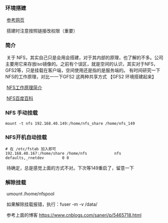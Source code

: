 ### 环境搭建

​        [参考网页](https://blog.csdn.net/dengyadeng/article/details/79549632 ) 

​        搭建时注意按照链接改权限（重要）

### 简介

​        关于 NFS，其实自己只是会用会搭建，对于其内部的原理，也了解的不多。公司主要用它来存放iso镜像的。之前有个误区，就是空间的认识，其实对于NFS，GFS2等，只是挂载在客户端，空间使用还是指的是服务端的。 有时间研究一下NFS的工作原理，对比一一下GFS2 这两种共享方式 【GFS2 环境搭建起来】

​       [NFS工作原理简介](https://blog.csdn.net/vic_qxz/article/details/80537264)

​       [NFS百度百科](https://baike.baidu.com/item/NFS/812203?fr=aladdin)

###  NFS 手动挂载

```shell
mount -t nfs 192.168.40.149:/home/nfs_share /home/nfs_149
```

### NFS开机自动挂载         

```shell
# 在 /etc/fstab 加入即可
192.168.40.167:/home/share /home/nfs            nfs     defaults,_rnetdev        0 0   
```

​       待确定，总是感觉上面的方式不对。下次等149重启了，留意一下

###    解除挂载

​         umount  /home/nfspool

​         如果解除挂载报错，执行：fuser -m -v /data/   

​         参考上面的博客    https://www.cnblogs.com/saneri/p/5465718.html

​     

